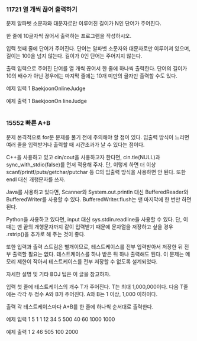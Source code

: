 ### 11721 열 개씩 끊어 출력하기
문제
알파벳 소문자와 대문자로만 이루어진 길이가 N인 단어가 주어진다.

한 줄에 10글자씩 끊어서 출력하는 프로그램을 작성하시오.

입력
첫째 줄에 단어가 주어진다. 단어는 알파벳 소문자와 대문자로만 이루어져 있으며, 길이는 100을 넘지 않는다. 길이가 0인 단어는 주어지지 않는다.

출력
입력으로 주어진 단어를 열 개씩 끊어서 한 줄에 하나씩 출력한다. 단어의 길이가 10의 배수가 아닌 경우에는 마지막 줄에는 10개 미만의 글자만 출력할 수도 있다.

예제 입력 1 
BaekjoonOnlineJudge

예제 출력 1 
BaekjoonOn
lineJudge

```swift

```


### 15552 빠른 A+B
문제
본격적으로 for문 문제를 풀기 전에 주의해야 할 점이 있다. 입출력 방식이 느리면 여러 줄을 입력받거나 출력할 때 시간초과가 날 수 있다는 점이다.

C++을 사용하고 있고 cin/cout을 사용하고자 한다면, cin.tie(NULL)과 sync_with_stdio(false)를 먼저 적용해 주자. 단, 이렇게 하면 더 이상 scanf/printf/puts/getchar/putchar 등 C의 입출력 방식을 사용하면 안 된다. 또한 endl 대신 개행문자를 쓰자.

Java를 사용하고 있다면, Scanner와 System.out.println 대신 BufferedReader와 BufferedWriter를 사용할 수 있다. BufferedWriter.flush는 맨 마지막에 한 번만 하면 된다.

Python을 사용하고 있다면, input 대신 sys.stdin.readline을 사용할 수 있다. 단, 이 때는 맨 끝의 개행문자까지 같이 입력받기 때문에 문자열을 저장하고 싶을 경우 .rstrip()을 추가로 해 주는 것이 좋다.

또한 입력과 출력 스트림은 별개이므로, 테스트케이스를 전부 입력받아서 저장한 뒤 전부 출력할 필요는 없다. 테스트케이스를 하나 받은 뒤 하나 출력해도 된다. 이 문제는 메모리 제한이 작아서 테스트케이스를 전부 저장할 수 없도록 설계되었다.

자세한 설명 및 기타 BOJ 팁은 이 글을 참고하자.

입력
첫 줄에 테스트케이스의 개수 T가 주어진다. T는 최대 1,000,000이다. 다음 T줄에는 각각 두 정수 A와 B가 주어진다. A와 B는 1 이상, 1,000 이하이다.

출력
각 테스트케이스마다 A+B를 한 줄에 하나씩 순서대로 출력한다.

예제 입력 1 
5
1 1
12 34
5 500
40 60
1000 1000

예제 출력 1 
2
46
505
100
2000

```swift

```

###


```swift

```


###


```swift

```


###


```swift

```


###


```swift

```


###


```swift

```


###


```swift

```


###


```swift

```


###


```swift

```


###


```swift

```


###


```swift

```


###


```swift

```


###


```swift

```


###


```swift

```


###


```swift

```


###


```swift

```


###


```swift

```


